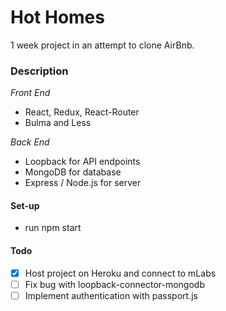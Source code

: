 # Hot Homes

1 week project in an attempt to clone AirBnb.

### Description

_Front End_

* React, Redux, React-Router
* Bulma and Less

_Back End_

* Loopback for API endpoints
* MongoDB for database
* Express / Node.js for server

#### Set-up

* run npm start

#### Todo

* [x] Host project on Heroku and connect to mLabs
* [ ] Fix bug with loopback-connector-mongodb
* [ ] Implement authentication with passport.js
